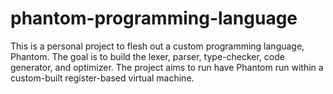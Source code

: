 # phantom-programming-language
This is a personal project to flesh out a custom programming language, Phantom. The goal is to build the lexer, parser, type-checker, code generator, and optimizer. The project aims to run have Phantom run within a custom-built register-based virtual machine.
